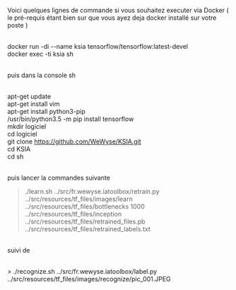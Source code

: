 Voici quelques lignes de commande si vous souhaitez executer via Docker ( le pré-requis étant bien sur que vous ayez deja docker installé sur votre poste )

<br>docker run -di --name ksia tensorflow/tensorflow:latest-devel 
<br>docker exec -ti ksia sh

<br>puis dans la console sh

<br>apt-get update
<br>apt-get install vim
<br>apt-get install python3-pip
<br>/usr/bin/python3.5 -m pip install tensorflow
<br>mkdir logiciel
<br>cd logiciel
<br>git clone https://github.com/WeWyse/KSIA.git
<br>cd KSIA
<br>cd sh

<br>puis lancer la commandes suivante
> ./learn.sh ../src/fr.wewyse.iatoolbox/retrain.py ../src/resources/tf_files/images/learn ../src/resources/tf_files/bottlenecks 1000 ../src/resources/tf_files/inception ../src/resources/tf_files/retrained_files.pb ../src/resources/tf_files/retrained_labels.txt

<br> suivi de 

<br>> ./recognize.sh ../src/fr.wewyse.iatoolbox/label.py ../src/resources/tf_files/images/recognize/pic_001.JPEG